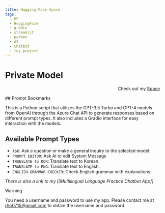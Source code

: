 ```yaml
---
title: Hugging Face Space
tags:
  - HF
  - HuggingFace
  - gradio
  - streamlit
  - python
  - AI
  - Chatbot
  - toy_project
---
```

# Private Model
<p align="right">Check out my <a href='https://huggingface.co/spaces/rho715/private_model'>Space</a></p>
## Prompt Bookmarks

This is a Python script that utilizes the GPT-3.5 Turbo and GPT-4 models from OpenAI through the Azure Chat API to generate responses based on different prompt types. It also includes a Gradio interface for easy interaction with the models.

## Available Prompt Types
- `ASK`: Ask a question or make a general inquiry to the selected model.
- `PROMPT EDITOR`: Ask AI to edit System Message
- `TRANSLATE to KOR`: Translate text to Korean.
- `TRANSLATE to ENG`: Translate text to English.
- `ENGLISH GRAMMAR CHECKER`: Check English grammar with explanations.

*There is also a link to my [[Multilingual Language Practice Chatbot App]]*

> [!warning] 
> You need a username and password to use my app. Please contact me at [rho0715@gmail.com](mailto:rho0715@gmail.com) to obtain the username and password.

